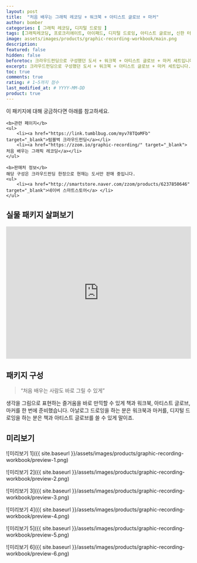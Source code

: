 ```yaml
---
layout: post
title:  "처음 배우는 그래픽 레코딩 + 워크북 + 아티스트 글로브 + 마커"
author: bomber
categories: [ 그래픽 레코딩, 디지털 드로잉 ]
tags: [그래픽레코딩, 프로크리에이트, 아이패드, 디지털 드로잉, 아티스트 글로브, 신한 터치 트윈 마커]
image: assets/images/products/graphic-recording-workbook/main.png
description: 
featured: false
hidden: false
beforetoc: 크라우드펀딩으로 구성했던 도서 + 워크북 + 아티스트 글로브 + 마커 세트입니다.
excerpt: 크라우드펀딩으로 구성했던 도서 + 워크북 + 아티스트 글로브 + 마커 세트입니다.
toc: true
comments: true
rating: # 1~5까지 점수
last_modified_at: # YYYY-MM-DD
product: true
---
```



<div class="note">
    <p>이 패키지에 대해 궁금하다면 아래를 참고하세요. </p>

    <b>관련 페이지</b>
    <ul>
        <li><a href="https://link.tumblbug.com/myv78TQoMFb" target="_blank">텀블벅 크라우드펀딩</a></li>
        <li><a href="https://zzom.io/graphic-recording/" target="_blank">처음 배우는 그래픽 레코딩</a></li>
    </ul>    
  
    <b>판매처 정보</b>
    해당 구성은 크라우드펀딩 한정으로 현재는 도서만 판매 중입니다.
    <ul>
        <li><a href="http://smartstore.naver.com/zzom/products/6237850646" target="_blank">네이버 스마트스토어</a> </li>
    </ul>

</div>

## 실물 패키지 살펴보기

<p><iframe style="width:100%;" height="360" src="https://www.youtube.com/embed/v3WvrEn095Y?si=2SWPMhq8tKB1lgum" frameborder="0" allow="accelerometer; autoplay; clipboard-write; encrypted-media; gyroscope; picture-in-picture; web-share" allowfullscreen></iframe></p>

## 패키지 구성

<blockquote>“처음 배우는 사람도 바로 그릴 수 있게”</blockquote>

<p>
생각을 그림으로 표현하는 즐거움을 바로 만끽할 수 있게 책과 워크북, 아티스트 글로브, 마커를 한 번에 준비했습니다. 아날로그 드로잉을 하는 분은 워크북과 마커를, 디지털 드로잉을 하는 분은 책과 아티스트 글로브를 쓸 수 있게 말이죠.
</p>

## 미리보기

![미리보기 1]({{ site.baseurl }}/assets/images/products/graphic-recording-workbook/preview-1.png)

![미리보기 2]({{ site.baseurl }}/assets/images/products/graphic-recording-workbook/preview-2.png)

![미리보기 3]({{ site.baseurl }}/assets/images/products/graphic-recording-workbook/preview-3.png)

![미리보기 4]({{ site.baseurl }}/assets/images/products/graphic-recording-workbook/preview-4.png)

![미리보기 5]({{ site.baseurl }}/assets/images/products/graphic-recording-workbook/preview-5.png)

![미리보기 6]({{ site.baseurl }}/assets/images/products/graphic-recording-workbook/preview-6.png)